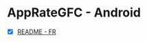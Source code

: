 # AppRateGFC - Android

- [x] [README - FR](https://github.com/SASGeniusFlashConception/capacitor-apprate-gfc/blob/master/doc/README-FR.md)
